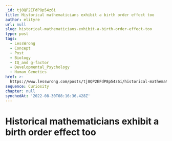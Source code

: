 ```yaml
---
_id: tj8QP2EFdP8p54z6i
title: Historical mathematicians exhibit a birth order effect too
author: elityre
url: null
slug: historical-mathematicians-exhibit-a-birth-order-effect-too
type: post
tags:
  - LessWrong
  - Concept
  - Post
  - Biology
  - IQ_and g-factor
  - Developmental_Psychology
  - Human_Genetics
href: >-
  https://www.lesswrong.com/posts/tj8QP2EFdP8p54z6i/historical-mathematicians-exhibit-a-birth-order-effect-too
sequence: Curiosity
chapter: null
synchedAt: '2022-08-30T08:16:36.428Z'
---
```

# Historical mathematicians exhibit a birth order effect too

